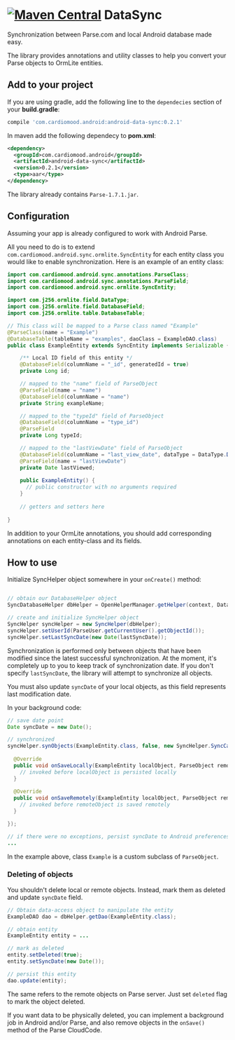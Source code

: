 [![Maven Central](https://maven-badges.herokuapp.com/maven-central/com.cardiomood.android/android-data-sync/badge.svg?style=flat)](https://maven-badges.herokuapp.com/maven-central/com.cardiomood.android/android-data-sync) DataSync
========

Synchronization between Parse.com and local Android database made easy. 

The library provides annotations and utility classes to help you convert your Parse objects to OrmLite entities.

## Add to your project
If you are using gradle, add the following line to the `dependecies` section of your **build.gradle**:
```gradle
compile 'com.cardiomood.android:android-data-sync:0.2.1'
```

In maven add the following dependecy to **pom.xml**:
```xml
<dependency>
  <groupId>com.cardiomood.android</groupId>
  <artifactId>android-data-sync</artifactId>
  <version>0.2.1</version>
  <type>aar</type>
</dependency>
```

The library already contains `Parse-1.7.1.jar`.

## Configuration

Assuming your app is already configured to work with Android Parse.

All you need to do is to extend `com.cardiomood.android.sync.ormlite.SyncEntity` for each
entity class you would like to enable synchronization. Here is an example of an entity class:

```java
import com.cardiomood.android.sync.annotations.ParseClass;
import com.cardiomood.android.sync.annotations.ParseField;
import com.cardiomood.android.sync.ormlite.SyncEntity;

import com.j256.ormlite.field.DataType;
import com.j256.ormlite.field.DatabaseField;
import com.j256.ormlite.table.DatabaseTable;

// This class will be mapped to a Parse class named "Example"
@ParseClass(name = "Example")
@DatabaseTable(tableName = "examples", daoClass = ExampleDAO.class)
public class ExampleEntity extends SyncEntity implements Serializable {

    /** Local ID field of this entity */
    @DatabaseField(columnName = "_id", generatedId = true)
    private Long id;

    // mapped to the "name" field of ParseObject
    @ParseField(name = "name")
    @DatabaseField(columnName = "name")
    private String exampleName;

    // mapped to the "typeId" field of ParseObject
    @DatabaseField(columnName = "type_id")
    @ParseField
    private Long typeId;

    // mapped to the "lastViewDate" field of ParseObject
    @DatabaseField(columnName = "last_view_date", dataType = DataType.DATE_LONG)
    @ParseField(name = "lastViewDate")
    private Date lastViewed;
    
    public ExampleEntity() {
      // public constructor with no arguments required
    }
    
    // getters and setters here
    
}
```

In addition to your OrmLite annotations, you should add corresponding annotations on each entity-class and its fields.

## How to use

Initialize SyncHelper object somewhere in your `onCreate()` method:
```java

// obtain our DatabaseHelper object
SyncDatabaseHelper dbHelper = OpenHelperManager.getHelper(context, DatabaseHelper.class);

// create and initialize SyncHelper object
SyncHelper syncHelper = new SyncHelper(dbHelper); 
syncHelper.setUserId(ParseUser.getCurrentUser().getObjectId());
syncHelper.setLastSyncDate(new Date(lastSyncDate));
```

Synchronization is performed only between objects that have been modified since the latest successful
synchronization. At the moment, it's completely up to you to keep track of synchronization date.
If you don't specify `lastSyncDate`, the library will attempt to synchronize all objects.

You must also update `syncDate` of your local objects, as this field represents last modification date.

In your background code:
```java
// save date point
Date syncDate = new Date();

// synchronized
syncHelper.synObjects(ExampleEntity.class, false, new SyncHelper.SyncCallback<ExampleEntity>() {
  
  @Override
  public void onSaveLocally(ExampleEntity localObject, ParseObject remoteObject) {
    // invoked before localObject is persisted locally
  }
  
  @Override
  public void onSaveRemotely(ExampleEntity localObject, ParseObject remoteObject) {
    // invoked before remoteObject is saved remotely
  }

});

// if there were no exceptions, persist syncDate to Android preferences (or to local DB)
...
```
In the example above, class `Example` is a custom subclass of `ParseObject`.

### Deleting of objects

You shouldn't delete local or remote objects. Instead, mark them as deleted and update `syncDate` field.

```java
// Obtain data-access object to manipulate the entity
ExampleDAO dao = dbHelper.getDao(ExampleEntity.class);

// obtain entity
ExampleEntity entity = ...

// mark as deleted
entity.setDeleted(true);
entity.setSyncDate(new Date());

// persist this entity
dao.update(entity);
```

The same refers to the remote objects on Parse server. Just set `deleted` flag to mark the object deleted.

If you want data to be physically deleted, you can implement a background job in Android and/or Parse, and also remove objects in the `onSave()` method of the Parse CloudCode.
